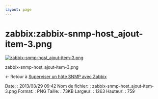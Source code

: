 ```yaml
---
layout: page
---
```


zabbix:zabbix-snmp-host\_ajout-item-3.png
=========================================

[![zabbix-snmp-host\_ajout-item-3.png](..//assets/media/zabbix/zabbix-snmp-host_ajout-item-3.png@cache=&w=900&h=540 "zabbix-snmp-host_ajout-item-3.png")](..//assets/media/zabbix/zabbix-snmp-host_ajout-item-3.png@cache= "Afficher le fichier original")

zabbix-snmp-host\_ajout-item-3.png

← Retour à [Superviser un hôte SNMP avec
Zabbix](../../zabbix/zabbix-snmp-host.html "zabbix:zabbix-snmp-host")

Date:
:   2013/03/29 09:42
Nom de fichier:
:   zabbix-snmp-host\_ajout-item-3.png
Format:
:   PNG
Taille:
:   73KB
Largeur:
:   1263
Hauteur:
:   759

